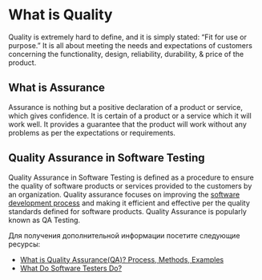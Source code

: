 # What is Quality

Quality is extremely hard to define, and it is simply stated: “Fit for use or purpose.” It is all about meeting the needs and expectations of customers concerning the functionality, design, reliability, durability, & price of the product.

## What is Assurance

Assurance is nothing but a positive declaration of a product or service, which gives confidence. It is certain of a product or a service which it will work well. It provides a guarantee that the product will work without any problems as per the expectations or requirements.

## Quality Assurance in Software Testing

Quality Assurance in Software Testing is defined as a procedure to ensure the quality of software products or services provided to the customers by an organization. Quality assurance focuses on improving the [software development process](https://www.guru99.com/software-development-life-cycle-tutorial.html) and making it efficient and effective per the quality standards defined for software products. Quality Assurance is popularly known as QA Testing.

Для получения дополнительной информации посетите следующие ресурсы:

- [What is Quality Assurance(QA)? Process, Methods, Examples](https://www.guru99.com/all-about-quality-assurance.html)
- [What Do Software Testers Do?](https://www.ministryoftesting.com/dojo/lessons/what-do-software-testers-do-version-0-1)
